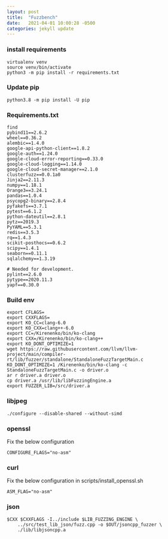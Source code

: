 ```yaml
---
layout: post
title:  "Fuzzbench"
date:   2021-04-01 10:00:28 -0500
categories: jekyll update
---
```


### install requirements ###

```
virtualenv venv
source venv/bin/activate
python3 -m pip install -r requirements.txt
```

### Update pip ###

```
python3.8 -m pip install -U pip
```

### Requirements.txt ###

```
find
pybind11==2.6.2
wheel==0.36.2
alembic==1.4.0
google-api-python-client==1.8.2
google-auth==1.24.0
google-cloud-error-reporting==0.33.0
google-cloud-logging==1.14.0
google-cloud-secret-manager==2.1.0
clusterfuzz==0.0.1a0
Jinja2==2.11.3
numpy==1.18.1
Orange3==3.24.1
pandas==1.0.4
psycopg2-binary==2.8.4
pyfakefs==3.7.1
pytest==6.1.2
python-dateutil==2.8.1
pytz==2019.3
PyYAML==5.3.1
redis==3.5.3
rq==1.4.3
scikit-posthocs==0.6.2
scipy==1.4.1
seaborn==0.11.1
sqlalchemy==1.3.19

# Needed for development.
pylint==2.6.0
pytype==2020.11.3
yapf==0.30.0
```

### Build env ###

```
export CFLAGS=
export CXXFLAGS=
export KO_CC=clang-6.0
export KO_CXX=clang++-6.0
export CC=/Kirenenko/bin/ko-clang
export CXX=/Kirenenko/bin/ko-clang++
export KO_DONT_OPTIMIZE=1
wget https://raw.githubusercontent.com/llvm/llvm-project/main/compiler-rt/lib/fuzzer/standalone/StandaloneFuzzTargetMain.c
KO_DONT_OPTIMIZE=1 /Kirenenko/bin/ko-clang -c StandaloneFuzzTargetMain.c -o driver.o
ar r driver.a driver.o
cp driver.a /usr/lib/libFuzzingEngine.a
export FUZZER_LIB=/src/driver.a
```

### libjpeg ###

```
./configure --disable-shared --without-simd
```

### openssl ###

Fix the below configuration
```
CONFIGURE_FLAGS="no-asm"
```

### curl ###

Fix the below configuration in scripts/install_openssl.sh

```
ASM_FLAG="no-asm"
```

### json ###

```
$CXX $CXXFLAGS -I../include $LIB_FUZZING_ENGINE \
    ../src/test_lib_json/fuzz.cpp -o $OUT/jsoncpp_fuzzer \
    ./lib/libjsoncpp.a
```
